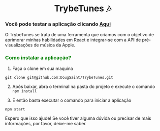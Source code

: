<h1 style="text-align: center;">TrybeTunes  🎶</h1>
  
<h3>Você pode testar a aplicação clicando <a href ="https://dougsaint.github.io/trybetunes/">Aqui</a></h3>

O TrybeTunes se trata de uma ferramenta que criamos com o objetivo de aprimorar minhas habilidades em React e integrar-se com a API de pré-visualizações de música da Apple.

<h3 style="color:green">Como instalar a aplicação?</h3>

 1. Faça o clone em sua maquina
	
```git clone git@github.com:DougSaint/TrybeTunes.git ```
  
  
 2. Após baixar, abra o terminal na pasta do projeto e execute o comando
```npm install```


 3.  E então basta executar o comando para iniciar a aplicação

```npm start```

Espero que isso ajude! Se você tiver alguma dúvida ou precisar de mais informações, por favor, deixe-me saber.
